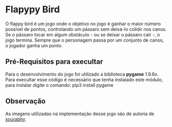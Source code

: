 
# Flapypy Bird
O flappy bird é um jogo onde o objetivo no jogo é ganhar o maior número possível de pontos, controlando um pássaro sem deixá-lo colidir nos canos. Se o pássaro tocar em algum obstáculo - ou se deixar o pássaro cair -, o jogo termina. Sempre que o personagem passa por um conjunto de canos, o jogador ganha um ponto.
## Pré-Requisitos para execultar
Para o desenvolvimento do jogo foi utilizado a biblioteca **pygame** 1.9.6x. Para execultar esse código é necessário que tenha instalado este módulo, para instalar digite o comando:
	pip3 install pygame
## Observação
As imagens utilizadas na implementação desse jogo são de autoria de  [ sourabhv](<https://github.com/sourabhv>).
